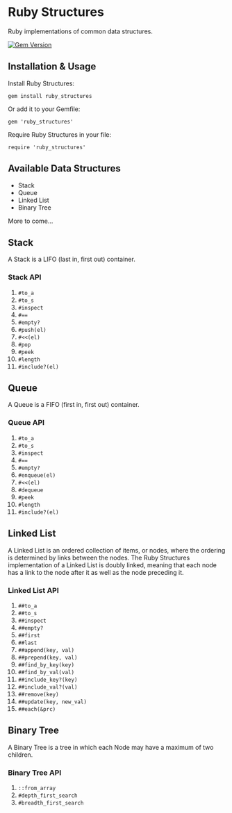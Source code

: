 # Ruby Structures

Ruby implementations of common data structures.

[![Gem Version](https://badge.fury.io/rb/ruby_structures.svg)](https://badge.fury.io/rb/ruby_structures)

## Installation & Usage

Install Ruby Structures:
```
gem install ruby_structures
```
Or add it to your Gemfile:
```
gem 'ruby_structures'
```
Require Ruby Structures in your file:
```
require 'ruby_structures'
```

## Available Data Structures

* Stack
* Queue
* Linked List
* Binary Tree

More to come...

## Stack

A Stack is a LIFO (last in, first out) container.

### Stack API

1. `#to_a`
1. `#to_s`
1. `#inspect`
1. `#==`
1. `#empty?`
1. `#push(el)`
1. `#<<(el)`
1. `#pop`
1. `#peek`
1. `#length`
1. `#include?(el)`

## Queue

A Queue is a FIFO (first in, first out) container.

### Queue API

1. `#to_a`
1. `#to_s`
1. `#inspect`
1. `#==`
1. `#empty?`
1. `#enqueue(el)`
1. `#<<(el)`
1. `#dequeue`
1. `#peek`
1. `#length`
1. `#include?(el)`

## Linked List

A Linked List is an ordered collection of items, or nodes, where the ordering is determined by links between the nodes. The Ruby Structures implementation of a Linked List is doubly linked, meaning that each node has a link to the node after it as well as the node preceding it.

### Linked List API

1. `##to_a`
1. `##to_s`
1. `##inspect`
1. `##empty?`
1. `##first`
1. `##last`
1. `##append(key, val)`
1. `##prepend(key, val)`
1. `##find_by_key(key)`
1. `##find_by_val(val)`
1. `##include_key?(key)`
1. `##include_val?(val)`
1. `##remove(key)`
1. `##update(key, new_val)`
1. `##each(&prc)`

## Binary Tree

A Binary Tree is a tree in which each Node may have a maximum of two children.

### Binary Tree API

1. `::from_array`
1. `#depth_first_search`
1. `#breadth_first_search`
